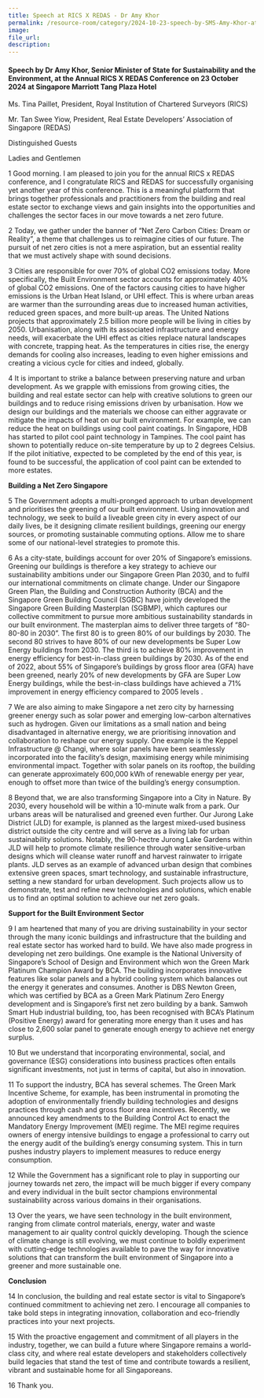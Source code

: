 ```yaml
---   
title: Speech at RICS X REDAS - Dr Amy Khor
permalink: /resource-room/category/2024-10-23-speech-by-SMS-Amy-Khor-at-the-Annual-RICS-X-REDAS-Conference
image:  
file_url:  
description:  
---
```

#### Speech by Dr Amy Khor, Senior Minister of State for Sustainability and the Environment, at the Annual RICS X REDAS Conference on 23 October 2024 at Singapore Marriott Tang Plaza Hotel 

Ms. Tina Paillet, President, Royal Institution of Chartered Surveyors (RICS)

Mr. Tan Swee Yiow, President, Real Estate Developers’ Association of Singapore (REDAS)

Distinguished Guests

Ladies and Gentlemen

1 Good morning. I am pleased to join you for the annual RICS x REDAS conference, and I congratulate RICS and REDAS for successfully organising yet another year of this conference. This is a meaningful platform that brings together professionals and practitioners from the building and real estate sector to exchange views and gain insights into the opportunities and challenges the sector faces in our move towards a net zero future. 

	
2 Today, we gather under the banner of “Net Zero Carbon Cities: Dream or Reality”, a theme that challenges us to reimagine cities of our future. The pursuit of net zero cities is not a mere aspiration, but an essential reality that we must actively shape with sound decisions. 
 
3 Cities are responsible for over 70% of global CO2 emissions today. More specifically, the Built Environment sector accounts for approximately 40% of global CO2 emissions. One of the factors causing cities to have higher emissions is the Urban Heat Island, or UHI effect. This is where urban areas are warmer than the surrounding areas due to increased human activities, reduced green spaces, and more built-up areas. The United Nations projects that approximately 2.5 billion more people will be living in cities by 2050. 
Urbanisation, along with its associated infrastructure and energy needs, will exacerbate the UHI effect as cities replace natural landscapes with concrete, trapping heat. As the temperatures in cities rise, the energy demands for cooling also increases, leading to even higher emissions and creating a vicious cycle for cities and indeed, globally. 

4 It is important to strike a balance between preserving nature and urban development.  As we grapple with emissions from growing cities, the building and real estate sector can help with creative solutions to green our buildings and to reduce rising emissions driven by urbanisation. How we design our buildings and the materials we choose can either aggravate or mitigate the impacts of heat on our built environment. For example, we can reduce the heat on buildings using cool paint coatings. In Singapore, HDB has started to pilot cool paint technology in Tampines. 
The cool paint has shown to potentially reduce on-site temperature by up to 2 degrees Celsius. If the pilot initiative, expected to be completed by the end of this year, is found to be successful, the application of cool paint can be extended to more estates. 

**Building a Net Zero Singapore**

5 The Government adopts a multi-pronged approach to urban development and prioritises the greening of our built environment. Using innovation and technology, we seek to build a liveable green city in every aspect of our daily lives, be it designing climate resilient buildings, greening our energy sources, or promoting sustainable commuting options. Allow me to share some of our national-level strategies to promote this.

6 As a city-state, buildings account for over 20% of Singapore’s emissions. Greening our buildings is therefore a key strategy to achieve our sustainability ambitions under our Singapore Green Plan 2030, and to fulfil our international commitments on climate change. Under our Singapore Green Plan, the Building and Construction Authority (BCA) and the Singapore Green Building Council (SGBC) have jointly developed the Singapore Green Building Masterplan (SGBMP), which captures our collective commitment to pursue more ambitious sustainability standards in our built environment. The masterplan aims to deliver three targets of “80-80-80 in 2030”. The first 80 is to green 80% of our buildings by 2030. The second 80 strives to have 80% of our new developments be Super Low Energy buildings from 2030. The third is to achieve 80% improvement in energy efficiency for best-in-class green buildings by 2030. 
As of the end of 2022, about 55% of Singapore’s buildings by gross floor area (GFA) have been greened, nearly 20% of new developments by GFA are Super Low Energy buildings, while the best-in-class buildings have achieved a 71% improvement in energy efficiency compared to 2005 levels .

7 We are also aiming to make Singapore a net zero city by harnessing greener energy such as solar power and emerging low-carbon alternatives such as hydrogen. Given our limitations as a small nation and being disadvantaged in alternative energy, we are prioritising innovation and collaboration to reshape our energy supply. One example is the Keppel Infrastructure @ Changi, where solar panels have been seamlessly incorporated into the facility’s design, maximising energy while minimising environmental impact. 
Together with solar panels on its rooftop, the building can generate approximately 600,000 kWh of renewable energy per year, enough to offset more than twice of the building’s energy consumption.

8 Beyond that, we are also transforming Singapore into a City in Nature. By 2030, every household will be within a 10-minute walk from a park. Our urbans areas will be naturalised and greened even further. Our Jurong Lake District (JLD) for example, is planned as the largest mixed-used business district outside the city centre and will serve as a living lab for urban sustainability solutions. Notably, the 90-hectre Jurong Lake Gardens within JLD will help to promote climate resilience through water sensitive-urban designs which will cleanse water runoff and harvest rainwater to irrigate plants. JLD serves as an example of advanced urban design that combines extensive green spaces, smart technology, and sustainable infrastructure, setting a new standard for urban development. 
Such projects allow us to demonstrate, test and refine new technologies and solutions, which enable us to find an optimal solution to achieve our net zero goals.

**Support for the Built Environment Sector**

9 I am heartened that many of you are driving sustainability in your sector through the many iconic buildings and infrastructure that the building and real estate sector has worked hard to build. We have also made progress in developing net zero buildings. One example is the National University of Singapore’s School of Design and Environment which won the Green Mark Platinum Champion Award by BCA. The building incorporates innovative features like solar panels and a hybrid cooling system which balances out the energy it generates and consumes. Another is DBS Newton Green, which was certified by BCA as a Green Mark Platinum Zero Energy development and is Singapore’s first net zero building by a bank. 
Samwoh Smart Hub industrial building, too, has been recognised with BCA’s Platinum (Positive Energy) award for generating more energy than it uses and has close to 2,600 solar panel to generate enough energy to achieve net energy surplus. 

10 But we understand that incorporating environmental, social, and governance (ESG) considerations into business practices often entails significant investments, not just in terms of capital, but also in innovation.

11 To support the industry, BCA has several schemes. The Green Mark Incentive Scheme, for example, has been instrumental in promoting the adoption of environmentally friendly building technologies and designs practices through cash and gross floor area incentives. Recently, we announced key amendments to the Building Control Act to enact the Mandatory Energy Improvement (MEI) regime. 
The MEI regime requires owners of energy intensive buildings to engage a professional to carry out the energy audit of the building’s energy consuming system. This in turn pushes industry players to implement measures to reduce energy consumption.
 
12 While the Government has a significant role to play in supporting our journey towards net zero, the impact will be much bigger if every company and every individual in the built sector champions environmental sustainability across various domains in their organisations.

13 Over the years, we have seen technology in the built environment, ranging from climate control materials, energy, water and waste management to air quality control quickly developing. Though the science of climate change is still evolving, we must continue to boldly experiment with cutting-edge technologies available to pave the way for innovative solutions that can transform the built environment of Singapore into a greener and more sustainable one.  

**Conclusion**

14 In conclusion, the building and real estate sector is vital to Singapore’s continued commitment to achieving net zero. I encourage all companies to take bold steps in integrating innovation, collaboration and eco-friendly practices into your next projects.  

15 With the proactive engagement and commitment of all players in the industry, together, we can build a future where Singapore remains a world-class city, and where real estate developers and stakeholders collectively build legacies that stand the test of time and contribute towards a resilient, vibrant and sustainable home for all Singaporeans.

16 Thank you.
 
